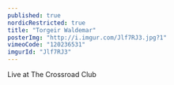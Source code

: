 ```yaml
---
published: true
nordicRestricted: true
title: "Torgeir Waldemar"
posterImg: "http://i.imgur.com/Jlf7RJ3.jpg?1"
vimeoCode: "120236531"
imgurId: "Jlf7RJ3"
---
```


Live at The Crossroad Club